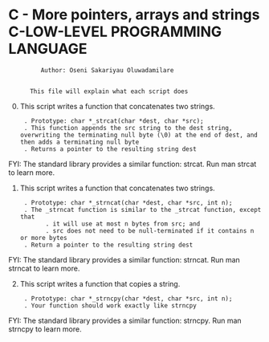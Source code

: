 #	C - More pointers, arrays and strings C-LOW-LEVEL PROGRAMMING LANGUAGE


		     Author: Oseni Sakariyau Oluwadamilare


		  This file will explain what each script does


0. This script writes a function that concatenates two strings.

    	. Prototype: char *_strcat(char *dest, char *src);
    	. This function appends the src string to the dest string, overwriting the terminating null byte (\0) at the end of dest, and then adds a terminating null byte
    	. Returns a pointer to the resulting string dest

FYI: The standard library provides a similar function: strcat. Run man strcat to learn more.


1. This script writes a function that concatenates two strings.

    	. Prototype: char *_strncat(char *dest, char *src, int n);
    	. The _strncat function is similar to the _strcat function, except that
        	  . it will use at most n bytes from src; and
        	  . src does not need to be null-terminated if it contains n or more bytes
    	. Return a pointer to the resulting string dest

FYI: The standard library provides a similar function: strncat. Run man strncat to learn more.


2. This script writes a function that copies a string.

    	. Prototype: char *_strncpy(char *dest, char *src, int n);
    	. Your function should work exactly like strncpy

FYI: The standard library provides a similar function: strncpy. Run man strncpy to learn more.
